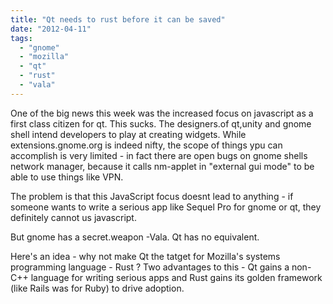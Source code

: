 ```yaml
---
title: "Qt needs to rust before it can be saved"
date: "2012-04-11"
tags: 
  - "gnome"
  - "mozilla"
  - "qt"
  - "rust"
  - "vala"
---
```


One of the big news this week was the increased focus on javascript as a first class citizen for qt. This sucks. The designers.of qt,unity and gnome shell intend developers to play at creating widgets. While extensions.gnome.org is indeed nifty, the scope of things ypu can accomplish is very limited - in fact there are open bugs on gnome shells network manager, because it calls nm-applet in "external gui mode" to be able to use things like VPN.

The problem is that this JavaScript focus doesnt lead to anything - if someone wants to write a serious app like Sequel Pro for gnome or qt, they definitely cannot us javascript.

But gnome has a secret.weapon -Vala. Qt has no equivalent.

Here's an idea - why not make Qt the tatget for Mozilla's systems programming language - Rust ? Two advantages to this - Qt gains a non-C++ language for writing serious apps and Rust gains its golden framework (like Rails was for Ruby) to drive adoption.
